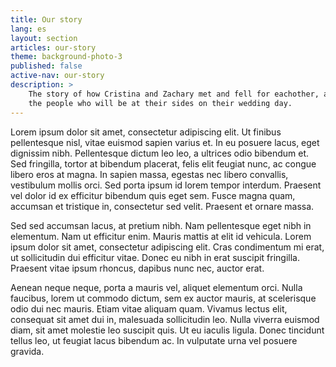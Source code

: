 ```yaml
---
title: Our story
lang: es
layout: section
articles: our-story
theme: background-photo-3
published: false
active-nav: our-story
description: >
    The story of how Cristina and Zachary met and fell for eachother, and
    the people who will be at their sides on their wedding day.
---
```

Lorem ipsum dolor sit amet, consectetur adipiscing elit. Ut finibus
pellentesque nisl, vitae euismod sapien varius et. In eu posuere lacus, eget
dignissim nibh. Pellentesque dictum leo leo, a ultrices odio bibendum et. Sed
fringilla, tortor at bibendum placerat, felis elit feugiat nunc, ac congue
libero eros at magna. In sapien massa, egestas nec libero convallis, vestibulum
mollis orci. Sed porta ipsum id lorem tempor interdum. Praesent vel dolor id ex
efficitur bibendum quis eget sem. Fusce magna quam, accumsan et tristique in,
consectetur sed velit. Praesent et ornare massa.

Sed sed accumsan lacus, at pretium nibh. Nam pellentesque eget nibh in
elementum. Nam ut efficitur enim. Mauris mattis at elit id vehicula. Lorem
ipsum dolor sit amet, consectetur adipiscing elit. Cras condimentum mi erat,
ut sollicitudin dui efficitur vitae. Donec eu nibh in erat suscipit fringilla.
Praesent vitae ipsum rhoncus, dapibus nunc nec, auctor erat.

Aenean neque neque, porta a mauris vel, aliquet elementum orci. Nulla faucibus,
lorem ut commodo dictum, sem ex auctor mauris, at scelerisque odio dui nec
mauris. Etiam vitae aliquam quam. Vivamus lectus elit, consequat sit amet dui
in, malesuada sollicitudin leo. Nulla viverra euismod diam, sit amet molestie
leo suscipit quis. Ut eu iaculis ligula. Donec tincidunt tellus leo, ut feugiat
lacus bibendum ac. In vulputate urna vel posuere gravida.

